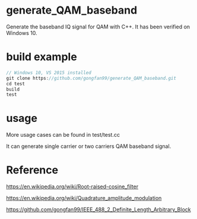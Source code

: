 # generate_QAM_baseband
Generate the baseband IQ signal for QAM with C++. It has been verified on Windows 10.

# build example
```c
// Windows 10, VS 2015 installed
git clone https://github.com/gongfan99/generate_QAM_baseband.git
cd test
build
test
```

# usage
More usage cases can be found in test/test.cc

It can generate single carrier or two carriers QAM baseband signal. 

# Reference
https://en.wikipedia.org/wiki/Root-raised-cosine_filter

https://en.wikipedia.org/wiki/Quadrature_amplitude_modulation

https://github.com/gongfan99/IEEE_488_2_Definite_Length_Arbitrary_Block